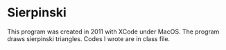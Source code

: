 # Sierpinski

This program was created in 2011 with XCode under MacOS. The program draws sierpinski triangles. Codes I wrote are in class file.
